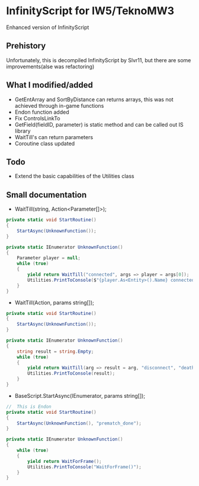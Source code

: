 # InfinityScript for IW5/TeknoMW3

Enhanced version of InfinityScript

## Prehistory

Unfortunately, this is decompiled InfinityScript by Slvr11, but there are some improvements(alse was refactoring)

## What I modified/added

* GetEntArray and SortByDistance can returns arrays, this was not achieved through in-game functions
* Endon function added
* Fix ControlsLinkTo
* GetField(fieldID, parameter) is static method and can be called out IS library
* WaitTill's can return parameters
* Coroutine class updated

## Todo
* Extend the basic capabilities of the Utilities class

## Small documentation

* WaitTill(string, Action<Parameter[]>);
```c#
private static void StartRoutine()
{
    StartAsync(UnknownFunction());
}

private static IEnumerator UnknownFunction()
{
    Parameter player = null;
    while (true)
    {
        yield return WaitTill("connected", args => player = args[0]);
        Utilities.PrintToConsole($"{player.As<Entity>().Name} connected!");
    }
}
```
* WaitTill(Action<string>, params string[]);
```c#
private static void StartRoutine()
{
    StartAsync(UnknownFunction());
}

private static IEnumerator UnknownFunction()
{
    string result = string.Empty;
    while (true)
    {
        yield return WaitTill(arg => result = arg, "disconnect", "death");
        Utilities.PrintToConsole(result);
    }
}
```

* BaseScript.StartAsync(IEnumerator, params string[]);
```c#
//  This is Endon
private static void StartRoutine()
{
    StartAsync(UnknownFunction(), "prematch_done");
}

private static IEnumerator UnknownFunction()
{
    while (true)
    {
        yield return WaitForFrame();
        Utilities.PrintToConsole("WaitForFrame()");
    }
}
```


